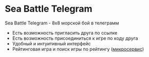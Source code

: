 # Sea Battle Telegram






Sea Battle Telegram -   8x8 морской бой в телеграмм 

- Есть возможность пригласить друга по ссылке
- Есть возможность присоединиться к игре по коду друга
- Удобный и интуитивный интерфейс
- Рейтинговая игра и поиск  игры по рейтингу ([микросервис](https://github.com/vampsh00ta/matchmaking))


